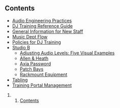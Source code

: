 Contents 
--------

-   [Audio Engineering
    Practices](https://wiki.wmfo.org/Training/Audio_Engineering_Practices "Training/Audio_Engineering_Practices")
-   [DJ Training Reference
    Guide](https://wiki.wmfo.org/Training/DJ_Training_Reference_Guide "Training/DJ_Training_Reference_Guide")
-   [General Information for New
    Staff](https://wiki.wmfo.org/Training/General_Information_for_New_Staff "Training/General_Information_for_New_Staff")
-   [Music Dept
    Flow](https://wiki.wmfo.org/Training/Music_Dept_Flow "Training/Music_Dept_Flow")
-   [Policies for DJ
    Training](https://wiki.wmfo.org/Training/Policies_for_DJ_Training "Training/Policies_for_DJ_Training")
-   [Studio
    B](https://wiki.wmfo.org/Training/Studio_B "Training/Studio_B")
    -   [Adjusting Audio Levels: Five Visual
        Examples](https://wiki.wmfo.org/Training/Studio_B/Adjusting_Audio_Levels%3A_Five_Visual_Examples "Training/Studio_B/Adjusting_Audio_Levels:_Five_Visual_Examples")
    -   [Allen &
        Heath](https://wiki.wmfo.org/index.php?title=Training/Studio_B/Allen_%26_Heath "Training/Studio_B/Allen_&_Heath")
    -   [Axia
        Password](https://wiki.wmfo.org/Training/Studio_B/Axia_Password "Training/Studio_B/Axia_Password")
    -   [Patch
        Bays](https://wiki.wmfo.org/Training/Studio_B/Patch_Bays "Training/Studio_B/Patch_Bays")
    -   [Rackmount
        Equipment](https://wiki.wmfo.org/Training/Studio_B/Rackmount_Equipment "Training/Studio_B/Rackmount_Equipment")
-   [Tabling](https://wiki.wmfo.org/Training/Tabling "Training/Tabling")
-   [Training Portal
    Management](https://wiki.wmfo.org/Training/Training_Portal_Management "Training/Training_Portal_Management")

1.  1. [Contents](#Contents)


